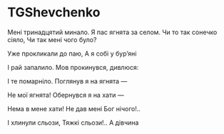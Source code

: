 # TGShevchenko

Мені тринадцятий минало.
Я пас ягнята за селом.
Чи то так сонечко сіяло,
Чи так мені чого було?


Уже прокликали до паю,
А я собі у бур’яні

І рай запалило.
Мов прокинувся, дивлюся:

І те помарніло.
Поглянув я на ягнята —

Не мої ягнята!
Обернувся я на хати —


Нема в мене хати!
Не дав мені Бог нічого!..

І хлинули сльози,
Тяжкі сльози!.. А дівчина